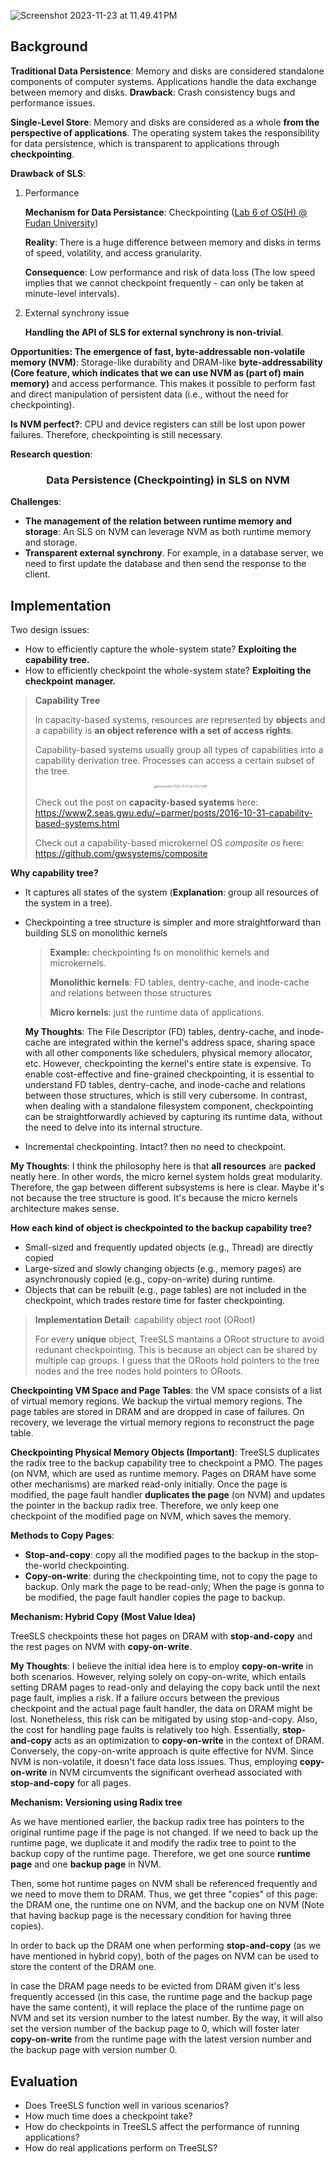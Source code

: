 <script setup>
const url = 'https://lims.fudan.edu.cn/api/limsproduct/fdulims/wxAPI/openDoorPython?agentId=1342&username=31543';

const headers = new Headers({
  'Host': 'lims.fudan.edu.cn',
  'Authorization': 'Bearer eyJ0eXAiOiJKV1QiLCJhbGciOiJIUzI1NiJ9.eyJkYXRhc291cmNlIjoiZmR1bGltcyIsImlzcyI6IkdWU1VOT0FVVEgyU0VSVkVSIiwidXNlcklkIjoiTDIwNjQiLCJqdGkiOiJlOWI1MDgyNS02NDkzLTQ2MmItYTU1Yy1iNmVjNzYwZTdhNzcifQ==.3E1E33A39ABFBA355BD29B58C00849217293A57C6BCFA049E93DE3FE6CD43BFB',
});

fetch(url, {
  method: 'GET',
  headers: headers,
})
  .then(response => response.json())
  .then(data => console.log(data))
  .catch(error => console.error('Error:', error));
</script>

![Screenshot 2023-11-23 at 11.49.41 PM](https://p.ipic.vip/r3ore3.png)

## Background

**Traditional Data Persistence**: Memory and disks are considered standalone components of computer systems. Applications handle the data exchange between memory and disks. **Drawback**: Crash consistency bugs and performance issues.

**Single-Level Store**: Memory and disks are considered as a whole **from the perspective of applications**. The operating system takes the responsibility for data persistence, which is transparent to applications through **checkpointing**. 

**Drawback of SLS**: 

1. Performance 

   **Mechanism for Data Persistance**: Checkpointing ([Lab 6 of OS(H) @ Fudan University](https://github.com/Boreas618/OS-Honor-23Fall/tree/lab6))

   **Reality**: There is a huge difference between memory and disks in terms of speed, volatility, and access granularity.

   **Consequence**: Low performance and risk of data loss (The low speed implies that we cannot checkpoint frequently - can only be taken at minute-level intervals).

2. External synchrony issue

   **Handling the API of SLS for external synchrony is non-trivial**.

**Opportunities: The emergence of fast, byte-addressable non-volatile memory (NVM)**: Storage-like durability and DRAM-like **byte-addressability (Core feature, which indicates that we can use NVM as (part of) main memory)** and access performance. This makes it possible to perform fast and direct manipulation of persistent data (i.e., without the need for checkpointing).

**Is NVM perfect?**: CPU and device registers can still be lost upon power failures. Therefore, checkpointing is still necessary.

**Research question**:

<center><h3>Data Persistence (Checkpointing) in SLS on NVM</h3></center>

**Challenges**:

* **The management of  the relation between runtime memory and storage**: An SLS on NVM can leverage NVM as both runtime memory and storage.
* **Transparent external synchrony**. For example, in a database server, we need to first update the database and then send the response to the client.

## Implementation

Two design issues:

* How to efficiently capture the whole-system state? **Exploiting the capability tree.**
* How to efficiently checkpoint the whole-system state? **Exploiting the checkpoint manager.**

> **Capability Tree**
>
> In capacity-based systems, resources are represented by **object**s and a capability is **an object reference with a set of access rights**. 
>
> Capability-based systems usually group all types of capabilities into a capability derivation tree. Processes can access a certain subset of the tree.
>
> <center><img src="https://p.ipic.vip/4g3kv1.png" alt="Screenshot 2023-11-27 at 1.51.21 AM" style="zoom: 33%;" /></center>
>
> Check out the post on **capacity-based systems** here: https://www2.seas.gwu.edu/~parmer/posts/2016-10-31-capability-based-systems.html
>
> Check out a capability-based microkernel OS *composite os* here: https://github.com/gwsystems/composite

**Why capability tree?**

* It captures all states of the system (**Explanation**: group all resources of the system in a tree).

* Checkpointing a tree structure is simpler and more straightforward than building SLS on monolithic kernels

  > **Example:** checkpointing fs on monolithic kernels and microkernels.
  >
  > **Monolithic kernels**: FD tables, dentry-cache, and inode-cache and relations between those structures
  >
  > **Micro kernels**: just the runtime data of applications.

  **My Thoughts**: The File Descriptor (FD) tables, dentry-cache, and inode-cache are integrated within the kernel's address space, sharing space with all other components like schedulers, physical memory allocator, etc. However, checkpointing the kernel's entire state is expensive. To enable cost-effective and fine-grained checkpointing, it is essential to understand FD tables, dentry-cache, and inode-cache and relations between those structures, which is still very cubersome. In contrast, when dealing with a standalone filesystem component, checkpointing can be straightforwardly achieved by capturing its runtime data, without the need to delve into its internal structure.

* Incremental checkpointing. Intact?  then no need to checkpoint.

**My Thoughts**: I think the philosophy here is that **all resources** are **packed** neatly here. In other words, the micro kernel system holds great modularity. Therefore, the gap between different subsystems is here is clear. Maybe it's not because the tree structure is good. It's because the micro kernels architecture makes sense.

**How each kind of object is checkpointed to the backup capability tree?**

* Small-sized and frequently updated objects (e.g., Thread) are directly copied 
* Large-sized and slowly changing objects (e.g., memory pages) are asynchronously copied (e.g., copy-on-write) during runtime. 
* Objects that can be rebuilt (e.g., page tables) are not included in the checkpoint, which trades restore time for faster checkpointing.

> **Implementation Detail**: capability object root (ORoot) 
>
> For every **unique** object, TreeSLS mantains a ORoot structure to avoid redunant checkpointing. This is because an object can be shared by multiple cap groups. I guess that the ORoots hold pointers to the tree nodes and the tree nodes hold pointers to ORoots.

**Checkpointing VM Space and Page Tables**: the VM space consists of a list of virtual memory regions. We backup the virtual memory regions. The page tables are stored in DRAM and are dropped in case of failures. On recovery, we leverage the virtual memory regions to reconstruct the page table.

**Checkpointing Physical Memory Objects (Important)**: TreeSLS duplicates the radix tree to the backup capability tree to checkpoint a PMO. The pages (on NVM, which are used as runtime memory. Pages on DRAM have some other mechanisms) are marked read-only initially. Once the page is modified, the page fault handler **duplicates the page** (on NVM) and updates the pointer in the backup radix tree. Therefore, we only keep one checkpoint of the modified page on NVM, which saves the memory.

**Methods to Copy Pages**:

* **Stop-and-copy**: copy all the modified pages to the backup in the stop-the-world checkpointing.
* **Copy-on-write**: during the checkpointing time, not to copy the page to backup. Only mark the page to be read-only; When the page is gonna to be modified, the page fault handler copies the page to backup.

**Mechanism: Hybrid Copy (Most Value Idea)**

TreeSLS checkpoints these hot pages on DRAM with **stop-and-copy** and the rest pages on NVM with **copy-on-write**.

**My Thoughts**: I believe the initial idea here is to employ **copy-on-write** in both scenarios. However, relying solely on copy-on-write, which entails setting DRAM pages to read-only and delaying the copy back until the next page fault, implies a risk. If a failure occurs between the previous checkpoint and the actual page fault handler, the data on DRAM might be lost. Nonetheless, this risk can be mitigated by using stop-and-copy. Also, the cost for handling page faults is relatively too high. Essentially, **stop-and-copy** acts as an optimization to **copy-on-write** in the context of DRAM. Conversely, the copy-on-write approach is quite effective for NVM. Since NVM is non-volatile, it doesn't face data loss issues. Thus, employing **copy-on-write** in NVM circumvents the significant overhead associated with **stop-and-copy** for all pages.

**Mechanism: Versioning using Radix tree**

As we have mentioned earlier, the backup radix tree has pointers to the original runtime page if the page is not changed. If we need to back up the runtime page, we duplicate it and modify the radix tree to point to the backup copy of the runtime page. Therefore, we get one source **runtime page** and one **backup page** in NVM.

Then, some hot runtime pages on NVM shall be referenced frequently and we need to move them to DRAM. Thus, we get three "copies" of this page: the DRAM one, the runtime one on NVM, and the backup one on NVM (Note that having backup page is the necessary condition for having three copies).

In order to back up the DRAM one when performing **stop-and-copy** (as we have mentioned in hybrid copy), both of the pages on NVM can be used to store the content of the DRAM one.

In case the DRAM page needs to be evicted from DRAM given it's less frequently accessed (in this case, the runtime page and the backup page have the same content), it will replace the place of the runtime page on NVM and set its version number to the latest number. By the way, it will also set the version number of the backup page to 0, which will foster later **copy-on-write** from the runtime page with the latest version number and the backup page with version number 0.

## Evaluation

- Does TreeSLS function well in various scenarios?
- How much time does a checkpoint take?
- How do checkpoints in TreeSLS affect the performance of running applications?
- How do real applications perform on TreeSLS?
